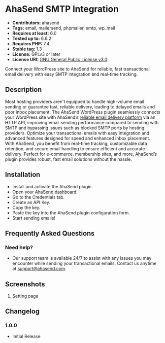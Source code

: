 # AhaSend SMTP Integration

- **Contributors:** ahasend
- **Tags:** email, mailersend, phpmailer, smtp, wp_mail
- **Requires at least:** 6.0
- **Tested up to:** 6.6.2
- **Requires PHP:** 7.4
- **Stable tag:** 1.3
- **License:** GPLv3 or later
- **License URI:** [GNU General Public License v3.0](http://www.gnu.org/licenses/gpl-3.0.html)

Connect your WordPress site to AhaSend for reliable, fast transactional email delivery with easy SMTP integration and real-time tracking.

## Description

Most hosting providers aren't equipped to handle high-volume email sending or guarantee fast, reliable delivery, leading to delayed emails and poor inbox placement. The AhaSend WordPress plugin seamlessly connects your WordPress site with AhaSend’s [reliable email delivery platform](https://ahasend.com) via an HTTP API, improving email sending performance compared to sending with SMTP and bypassing issues such as blocked SMTP ports by hosting providers. Optimize your transactional emails with easy integration and advanced features designed for speed and enhanced inbox placement. With AhaSend, you benefit from real-time tracking, customizable data retention, and secure email handling to ensure efficient and accurate delivery. Perfect for e-commerce, membership sites, and more, AhaSend’s plugin provides robust, fast email solutions without the hassle.

## Installation

- Install and activate the AhaSend plugin.
- Open your [AhaSend dashboard](https://dash.ahasend.com/accounts).
- Go to the Credentials tab.
- Create an API Key.
- Copy the key.
- Paste the key into the AhaSend plugin configuration form.
- Start sending emails!

## Frequently Asked Questions

### Need help?
- Our support team is available 24/7 to assist with any issues you may encounter while sending your transactional emails. Contact us anytime at [support@ahasend.com](mailto:support@ahasend.com).

## Screenshots

1. Setting page

## Changelog

### 1.0.0

- Initial Release
